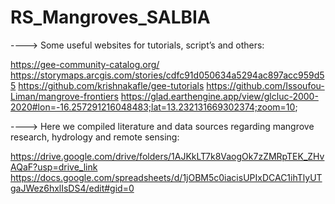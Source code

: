 # RS_Mangroves_SALBIA












---->  Some useful websites for tutorials, script’s and others: 

https://gee-community-catalog.org/
https://storymaps.arcgis.com/stories/cdfc91d050634a5294ac897acc959d55
https://github.com/krishnakafle/gee-tutorials
https://github.com/Issoufou-Liman/mangrove-frontiers
https://glad.earthengine.app/view/glcluc-2000-2020#lon=-16.257291216048483;lat=13.232131669302374;zoom=10;

---->  Here we compiled literature and data sources regarding mangrove research, hydrology and remote sensing: 

https://drive.google.com/drive/folders/1AJKkLT7k8VaogOk7zZMRpTEK_ZHvAQaF?usp=drive_link
https://docs.google.com/spreadsheets/d/1jOBM5c0iacisUPIxDCAC1ihTlyUTgaJWez6hxlIsDS4/edit#gid=0
